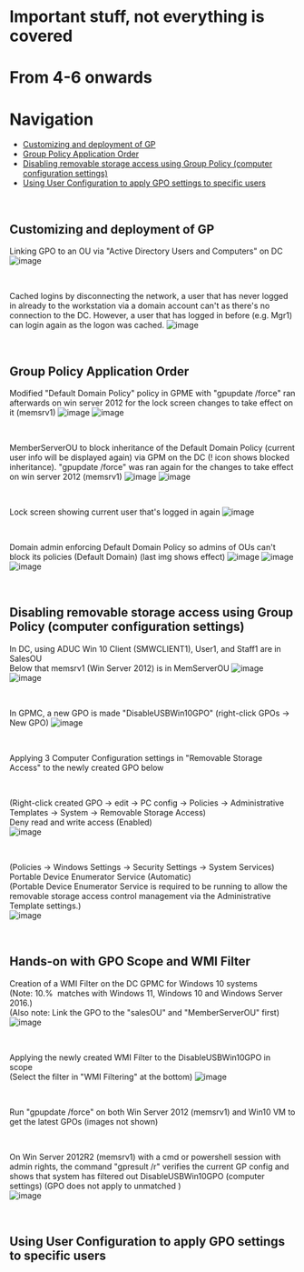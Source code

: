 # Important stuff, not everything is covered

# From 4-6 onwards


# Navigation
* [Customizing and deployment of GP](#customizing-and-deployment-of-gp)
* [Group Policy Application Order](#group-policy-application-order)
* [Disabling removable storage access using Group Policy (computer configuration settings)](#disabling-removable-storage-access-using-group-policy-computer-configuration-settings)
* [Using User Configuration to apply GPO settings to specific users](#using-user-configuration-to-apply-gpo-settings-to-specific-users)

<br>

## Customizing and deployment of GP

Linking GPO to an OU via "Active Directory Users and Computers" on DC
![image](../images/Pasted%20image%2020230705215234.png)

<br>

Cached logins by disconnecting the network, a user that has never logged in already to the workstation via a domain account can't as there's no connection to the DC. However, a user that has logged in before (e.g. Mgr1) can login again as the logon was cached.
![image](../images/Pasted%20image%2020230705215906.png)

<br>

## Group Policy Application Order

Modified "Default Domain Policy" policy in GPME with "gpupdate /force" ran afterwards on win server 2012 for the lock screen changes to take effect on it (memsrv1)
![image](../images/Pasted%20image%2020230705220408.png)
![image](../images/Pasted%20image%2020230705220502.png)

<br>

MemberServerOU to block inheritance of the Default Domain Policy (current user info will be displayed again) via GPM on the DC (! icon shows blocked inheritance). "gpupdate /force" was ran again for the changes to take effect on win server 2012 (memsrv1)
![image](../images/Pasted%20image%2020230705220735.png)
![image](../images/Pasted%20image%2020230705220836.png)

<br>

Lock screen showing current user that's logged in again
![image](../images/Pasted%20image%2020230705221239.png)

<br>

Domain admin enforcing Default Domain Policy so admins of OUs can't block its policies (Default Domain) (last img shows effect)
![image](../images/Pasted%20image%2020230705221442.png)
![image](../images/Pasted%20image%2020230705221506.png)
![image](../images/Pasted%20image%2020230705221807.png)

<br>

## Disabling removable storage access using Group Policy (computer configuration settings)

In DC, using ADUC 
Win 10 Client (SMWCLIENT1), User1, and Staff1 are in SalesOU  
Below that memsrv1 (Win Server 2012) is in MemServerOU
![image](../images/Pasted%20image%2020230705222314.png)
![image](../images/Pasted%20image%2020230705222459.png)

<br>

In GPMC, a new GPO is made "DisableUSBWin10GPO" (right-click GPOs -> New GPO)
![image](../images/Pasted%20image%2020230705222653.png)

<br>

Applying 3 Computer Configuration settings in "Removable Storage Access" to the newly created GPO below  

<br>

(Right-click created GPO -> edit -> PC config -> Policies -> Administrative Templates -> System -> Removable Storage Access)  
Deny read and write access (Enabled)  
![image](../images/Pasted%20image%2020230705223042.png)

<br>

(Policies -> Windows Settings -> Security Settings -> System Services)  
Portable Device Enumerator Service (Automatic)  
(Portable Device Enumerator Service is required to be running to allow the removable storage access control management via the Administrative Template settings.)  
![image](../images/Pasted%20image%2020230705223356.png)

<br>

## Hands-on with GPO Scope and WMI Filter

Creation of a WMI Filter on the DC GPMC for Windows 10 systems  
(Note: 10.%  matches with Windows 11, Windows 10 and Windows Server 2016.)  
(Also note: Link the GPO to the "salesOU" and "MemberServerOU" first)  
![image](../images/Pasted%20image%2020230705233136.png)


<br>

Applying the newly created WMI Filter to the DisableUSBWin10GPO in scope  
(Select the filter in "WMI Filtering" at the bottom)
![image](../images/Pasted%20image%2020230705234327.png)

<br>

Run "gpupdate /force" on both Win Server 2012 (memsrv1) and Win10 VM to get the latest GPOs (images not shown)

<br>

On Win Server 2012R2 (memsrv1) with a cmd or powershell session with admin rights, the command "gpresult /r" verifies the current GP config and shows that system has filtered out DisableUSBWin10GPO (computer settings) (GPO does not apply to unmatched )  
![image](../images/Pasted%20image%2020230705234454.png)

<br>

## Using User Configuration to apply GPO settings to specific users


